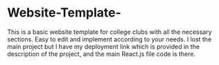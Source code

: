 # Website-Template-
This is a basic website template for college clubs with all the necessary sections. Easy to edit and implement according to your needs.
I lost the main project but I have my deployment link which is provided in the description of the project, and the main React.js file code is there.
